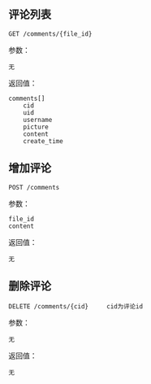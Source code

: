 ## 评论列表
	
	GET /comments/{file_id}
	
参数：

	无
	
返回值：
    
	comments[]
        cid
        uid
        username
        picture
        content
        create_time
        
	
## 增加评论

	POST /comments
	
参数：

	file_id
	content
	
返回值：

    无
	
## 删除评论

	DELETE /comments/{cid}     cid为评论id
	
参数：

	无
	
返回值：

    无
	
		
